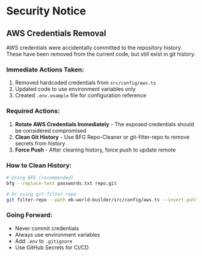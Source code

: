 # Security Notice

## AWS Credentials Removal

AWS credentials were accidentally committed to the repository history. These have been removed from the current code, but still exist in git history.

### Immediate Actions Taken:
1. Removed hardcoded credentials from `src/config/aws.ts`
2. Updated code to use environment variables only
3. Created `.env.example` file for configuration reference

### Required Actions:
1. **Rotate AWS Credentials Immediately** - The exposed credentials should be considered compromised
2. **Clean Git History** - Use BFG Repo-Cleaner or git-filter-repo to remove secrets from history
3. **Force Push** - After cleaning history, force push to update remote

### How to Clean History:
```bash
# Using BFG (recommended)
bfg --replace-text passwords.txt repo.git

# Or using git-filter-repo
git filter-repo --path eb-world-builder/src/config/aws.ts --invert-paths
```

### Going Forward:
- Never commit credentials
- Always use environment variables
- Add `.env` to `.gitignore`
- Use GitHub Secrets for CI/CD